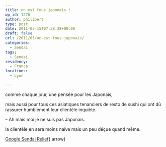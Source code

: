 ```yaml
---
title: on est tous japonais !
wp_id: 1276
author: philibert
type: post
date: 2011-03-15T07:38:28+00:00
draft: false
url: /2011/03/on-est-tous-japonais/
categories:
  - Sendai
tags:
  - Sendai
residency:
  - France
locations:
  - Lyon

---
```

comme chaque jour, une pensée pour les Japonais,
  
mais aussi pour tous ces asiatiques tenanciers de resto de sushi qui ont dû rassurer humblement leur clientèle inquiète.
  
– Ah mais moi je ne suis pas Japonais.

la clientèle en sera moins naïve mais un peu déçue quand même.

[Google Sendai Relief][1]{.arrow}

 [1]: http://www.google.com/crisisresponse/japanquake2011.html